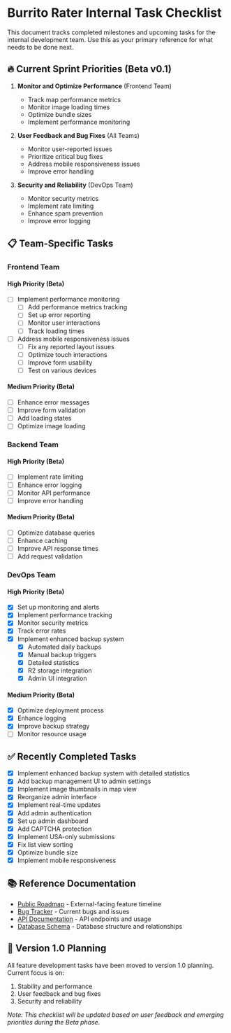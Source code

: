 # Burrito Rater Internal Task Checklist

This document tracks completed milestones and upcoming tasks for the internal development team. Use this as your primary reference for what needs to be done next.

## 🔥 Current Sprint Priorities (Beta v0.1)

1. **Monitor and Optimize Performance** (Frontend Team)
   - Track map performance metrics
   - Monitor image loading times
   - Optimize bundle sizes
   - Implement performance monitoring

2. **User Feedback and Bug Fixes** (All Teams)
   - Monitor user-reported issues
   - Prioritize critical bug fixes
   - Address mobile responsiveness issues
   - Improve error handling

3. **Security and Reliability** (DevOps Team)
   - Monitor security metrics
   - Implement rate limiting
   - Enhance spam prevention
   - Improve error logging

## 📋 Team-Specific Tasks

### Frontend Team

#### High Priority (Beta)
- [ ] Implement performance monitoring
  - [ ] Add performance metrics tracking
  - [ ] Set up error reporting
  - [ ] Monitor user interactions
  - [ ] Track loading times
- [ ] Address mobile responsiveness issues
  - [ ] Fix any reported layout issues
  - [ ] Optimize touch interactions
  - [ ] Improve form usability
  - [ ] Test on various devices

#### Medium Priority (Beta)
- [ ] Enhance error messages
- [ ] Improve form validation
- [ ] Add loading states
- [ ] Optimize image loading

### Backend Team

#### High Priority (Beta)
- [ ] Implement rate limiting
- [ ] Enhance error logging
- [ ] Monitor API performance
- [ ] Improve error handling

#### Medium Priority (Beta)
- [ ] Optimize database queries
- [ ] Enhance caching
- [ ] Improve API response times
- [ ] Add request validation

### DevOps Team

#### High Priority (Beta)
- [x] Set up monitoring and alerts
- [x] Implement performance tracking
- [x] Monitor security metrics
- [x] Track error rates
- [x] Implement enhanced backup system
  - [x] Automated daily backups
  - [x] Manual backup triggers
  - [x] Detailed statistics
  - [x] R2 storage integration
  - [x] Admin UI integration

#### Medium Priority (Beta)
- [x] Optimize deployment process
- [x] Enhance logging
- [x] Improve backup strategy
- [ ] Monitor resource usage

## ✅ Recently Completed Tasks

- [x] Implement enhanced backup system with detailed statistics
- [x] Add backup management UI to admin settings
- [x] Implement image thumbnails in map view
- [x] Reorganize admin interface
- [x] Implement real-time updates
- [x] Add admin authentication
- [x] Set up admin dashboard
- [x] Add CAPTCHA protection
- [x] Implement USA-only submissions
- [x] Fix list view sorting
- [x] Optimize bundle size
- [x] Implement mobile responsiveness

## 📚 Reference Documentation

- [Public Roadmap](./ROADMAP.md) - External-facing feature timeline
- [Bug Tracker](./BUGS.md) - Current bugs and issues
- [API Documentation](../API_WORKER.md) - API endpoints and usage
- [Database Schema](../DATABASE_SCHEMA.md) - Database structure and relationships

## 🔄 Version 1.0 Planning

All feature development tasks have been moved to version 1.0 planning. Current focus is on:
1. Stability and performance
2. User feedback and bug fixes
3. Security and reliability

*Note: This checklist will be updated based on user feedback and emerging priorities during the Beta phase.* 